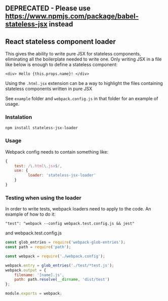 ## DEPRECATED - Please use https://www.npmjs.com/package/babel-stateless-jsx instead
## React stateless component loader

This gives the ability to write pure JSX for stateless components, eliminating all the boilerplate needed to write one. Only writing JSX in a file like below is enough to define a stateless component:

```
<div> Hello {this.props.name}! </div>
``` 

Using the `.html.jsx` extension can be a way to highlight the files containing stateless components written in pure JSX

See `example` folder and `webpack.config.js` in that folder for an example of usage. 

### Instalation

```bash
npm install stateless-jsx-loader
```

### Usage

Webpack config needs to contain something like:
```javascript
{
    test: /\.html\.jsx$/,
    use: {
          loader: 'stateless-jsx-loader'
    }
}
```

### Testing when using the loader

In order to write tests, webpack loaders need to apply to the code. An example of how to do it:
```shell
"test": "webpack --config webpack.test.config.js && jest"
``` 

and webpack.test.config.js
```javascript
const glob_entries = require('webpack-glob-entries');
const path = require('path');

const webpack = require('./webpack.config');

webpack.entry = glob_entries('./test/*test.js');
webpack.output = {
    filename: '[name].js',
    path: path.resolve(__dirname, 'dist/test')
};

module.exports = webpack;
```
